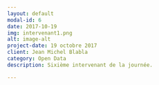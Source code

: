 ```yaml
---
layout: default
modal-id: 6
date: 2017-10-19
img: intervenant1.png
alt: image-alt
project-date: 19 octobre 2017
client: Jean Michel Blabla
category: Open Data
description: Sixième intervenant de la journée. 

---
```

